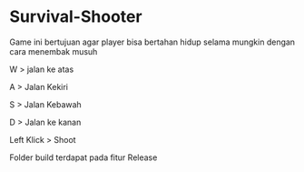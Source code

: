 # Survival-Shooter

Game ini bertujuan agar player bisa bertahan hidup selama mungkin dengan cara menembak musuh

W > jalan ke atas

A > Jalan Kekiri

S > Jalan Kebawah

D > Jalan ke kanan

Left Klick > Shoot

Folder build terdapat pada fitur Release